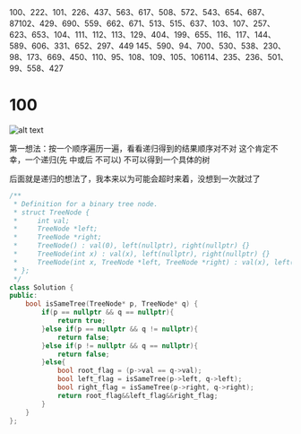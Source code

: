 100、222、101、226、437、563、617、508、572、543、654、687、87102、429、690、559、662、671、513、515、637、103、107、257、623、653、104、111、112、113、129、404、199、655、116、117、144、589、606、331、652、297、449
145、590、94、700、530、538、230、98、173、669、450、110、95、108、109、105、106114、235、236、501、99、558、427

# 100

![alt text](images/100.png)

第一想法：按一个顺序遍历一遍，看看递归得到的结果顺序对不对  这个肯定不幸，一个递归(先 中或后 不可以) 不可以得到一个具体的树

后面就是递归的想法了，我本来以为可能会超时来着，没想到一次就过了

```cpp
/**
 * Definition for a binary tree node.
 * struct TreeNode {
 *     int val;
 *     TreeNode *left;
 *     TreeNode *right;
 *     TreeNode() : val(0), left(nullptr), right(nullptr) {}
 *     TreeNode(int x) : val(x), left(nullptr), right(nullptr) {}
 *     TreeNode(int x, TreeNode *left, TreeNode *right) : val(x), left(left), right(right) {}
 * };
 */
class Solution {
public:
    bool isSameTree(TreeNode* p, TreeNode* q) {
        if(p == nullptr && q == nullptr){
            return true;
        }else if(p == nullptr && q != nullptr){
            return false;
        }else if(p != nullptr && q == nullptr){
            return false;
        }else{
            bool root_flag = (p->val == q->val);
            bool left_flag = isSameTree(p->left, q->left);
            bool right_flag = isSameTree(p->right, q->right);
            return root_flag&&left_flag&&right_flag;
        }
    }
};
```